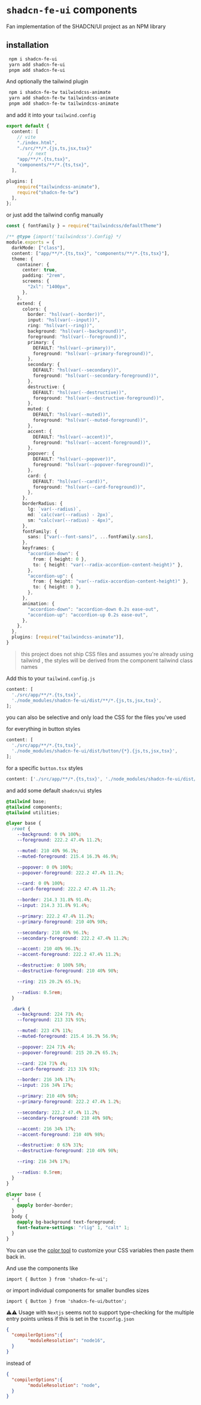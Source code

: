 # `shadcn-fe-ui` components

Fan implementation of the SHADCN/UI project as an NPM library

## installation

```bash
 npm i shadcn-fe-ui
 yarn add shadcn-fe-ui
 pnpm add shadcn-fe-ui
```

And optionally the tailwind plugin

```bash
 npm i shadcn-fe-tw tailwindcss-animate
 yarn add shadcn-fe-tw tailwindcss-animate
 pnpm add shadcn-fe-tw tailwindcss-animate
```

and add it into your `tailwind.config`

```ts
export default {
  content: [
    // vite
    "./index.html",
    "./src/**/*.{js,ts,jsx,tsx}"
        // next
    "app/**/*.{ts,tsx}",
    "components/**/*.{ts,tsx}",
  ],

plugins: [
    require("tailwindcss-animate"),
    require("shadcn-fe-tw")
  ],
};

```

or just add the tailwind config manually
```ts
const { fontFamily } = require("tailwindcss/defaultTheme")

/** @type {import('tailwindcss').Config} */
module.exports = {
  darkMode: ["class"],
  content: ["app/**/*.{ts,tsx}", "components/**/*.{ts,tsx}"],
  theme: {
    container: {
      center: true,
      padding: "2rem",
      screens: {
        "2xl": "1400px",
      },
    },
    extend: {
      colors: {
        border: "hsl(var(--border))",
        input: "hsl(var(--input))",
        ring: "hsl(var(--ring))",
        background: "hsl(var(--background))",
        foreground: "hsl(var(--foreground))",
        primary: {
          DEFAULT: "hsl(var(--primary))",
          foreground: "hsl(var(--primary-foreground))",
        },
        secondary: {
          DEFAULT: "hsl(var(--secondary))",
          foreground: "hsl(var(--secondary-foreground))",
        },
        destructive: {
          DEFAULT: "hsl(var(--destructive))",
          foreground: "hsl(var(--destructive-foreground))",
        },
        muted: {
          DEFAULT: "hsl(var(--muted))",
          foreground: "hsl(var(--muted-foreground))",
        },
        accent: {
          DEFAULT: "hsl(var(--accent))",
          foreground: "hsl(var(--accent-foreground))",
        },
        popover: {
          DEFAULT: "hsl(var(--popover))",
          foreground: "hsl(var(--popover-foreground))",
        },
        card: {
          DEFAULT: "hsl(var(--card))",
          foreground: "hsl(var(--card-foreground))",
        },
      },
      borderRadius: {
        lg: `var(--radius)`,
        md: `calc(var(--radius) - 2px)`,
        sm: "calc(var(--radius) - 4px)",
      },
      fontFamily: {
        sans: ["var(--font-sans)", ...fontFamily.sans],
      },
      keyframes: {
        "accordion-down": {
          from: { height: 0 },
          to: { height: "var(--radix-accordion-content-height)" },
        },
        "accordion-up": {
          from: { height: "var(--radix-accordion-content-height)" },
          to: { height: 0 },
        },
      },
      animation: {
        "accordion-down": "accordion-down 0.2s ease-out",
        "accordion-up": "accordion-up 0.2s ease-out",
      },
    },
  },
  plugins: [require("tailwindcss-animate")],
}

```

> this project does not ship CSS files and assumes you're already using tailwind , the styles will be derived from the component tailwind class names

Add this to your `tailwind.config.js`

```js
content: [
  './src/app/**/*.{ts,tsx}',
  './node_modules/shadcn-fe-ui/dist/**/*.{js,ts,jsx,tsx}',
];
```

you can also be selective and only load the CSS for the files you've used

for everything in button styles

```js
content: [
  './src/app/**/*.{ts,tsx}',
  './node_modules/shadcn-fe-ui/dist/button/{*}.{js,ts,jsx,tsx}',
];
```

for a specific `button.tsx` styles

```js
content: ['./src/app/**/*.{ts,tsx}', './node_modules/shadcn-fe-ui/dist/**/button.tsx'];
```



and add some default `shadcn/ui` styles
```css
@tailwind base;
@tailwind components;
@tailwind utilities;

@layer base {
  :root {
    --background: 0 0% 100%;
    --foreground: 222.2 47.4% 11.2%;

    --muted: 210 40% 96.1%;
    --muted-foreground: 215.4 16.3% 46.9%;

    --popover: 0 0% 100%;
    --popover-foreground: 222.2 47.4% 11.2%;

    --card: 0 0% 100%;
    --card-foreground: 222.2 47.4% 11.2%;

    --border: 214.3 31.8% 91.4%;
    --input: 214.3 31.8% 91.4%;

    --primary: 222.2 47.4% 11.2%;
    --primary-foreground: 210 40% 98%;

    --secondary: 210 40% 96.1%;
    --secondary-foreground: 222.2 47.4% 11.2%;

    --accent: 210 40% 96.1%;
    --accent-foreground: 222.2 47.4% 11.2%;

    --destructive: 0 100% 50%;
    --destructive-foreground: 210 40% 98%;

    --ring: 215 20.2% 65.1%;

    --radius: 0.5rem;
  }

  .dark {
    --background: 224 71% 4%;
    --foreground: 213 31% 91%;

    --muted: 223 47% 11%;
    --muted-foreground: 215.4 16.3% 56.9%;

    --popover: 224 71% 4%;
    --popover-foreground: 215 20.2% 65.1%;

    --card: 224 71% 4%;
    --card-foreground: 213 31% 91%;

    --border: 216 34% 17%;
    --input: 216 34% 17%;

    --primary: 210 40% 98%;
    --primary-foreground: 222.2 47.4% 1.2%;

    --secondary: 222.2 47.4% 11.2%;
    --secondary-foreground: 210 40% 98%;

    --accent: 216 34% 17%;
    --accent-foreground: 210 40% 98%;

    --destructive: 0 63% 31%;
    --destructive-foreground: 210 40% 98%;

    --ring: 216 34% 17%;

    --radius: 0.5rem;
  }
}

@layer base {
  * {
    @apply border-border;
  }
  body {
    @apply bg-background text-foreground;
    font-feature-settings: "rlig" 1, "calt" 1;
  }
}

```
You can use the [color tool](https://shad-color-generator.vercel.app/) to customize your CSS variables then paste them back in.

And use the components like 

>

```tsx
import { Button } from 'shadcn-fe-ui';
```

or import individual components for smaller bundles sizes

```tsx
import { Button } from 'shadcn-fe-ui/button';
```

⚠⚠ Usage with `Nextjs` seems not to support type-checking for the multiple entry points unless if this is set in the `tsconfig.json` 
```json
{
  "compilerOptions":{
        "moduleResolution": "node16",
  }
}
```
instead of 
```json
{
  "compilerOptions":{
        "moduleResolution": "node",
  }
}
```
